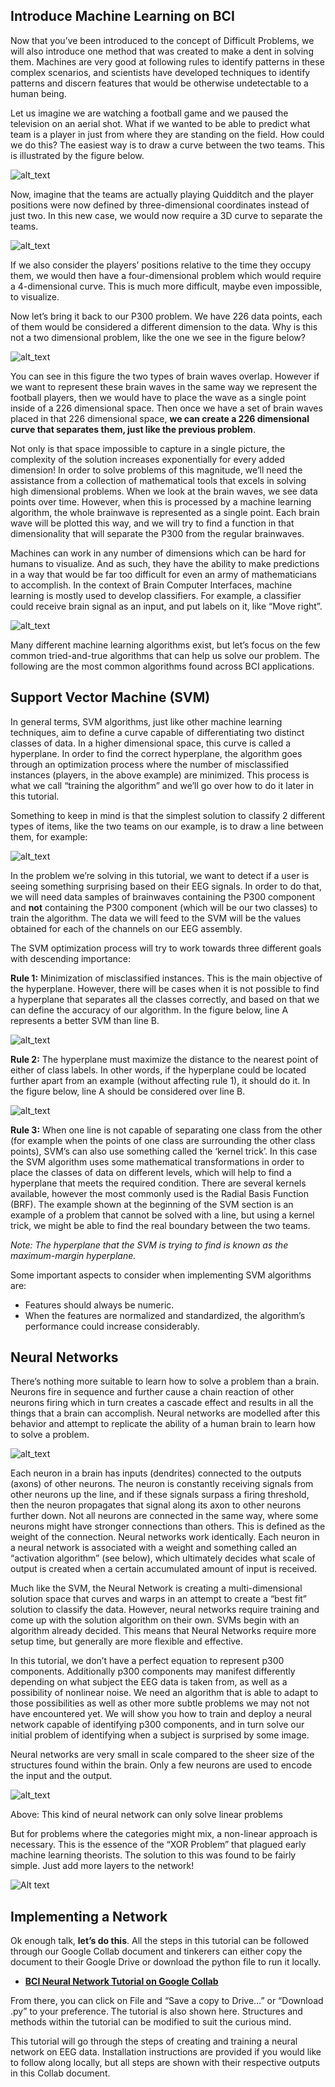 ## Introduce Machine Learning on BCI

Now that you’ve been introduced to the concept of Difficult Problems, we will also introduce one method that was created to make a dent in solving them. Machines are very good at following rules to identify patterns in these complex scenarios, and scientists have developed techniques to identify patterns and discern features that would be otherwise undetectable to a human being.

Let us imagine we are watching a football game and we paused the television on an aerial shot. What if we wanted to be able to predict what team is a player in just from where they are standing on the field. How could we do this? The easiest way is to draw a curve between the two teams. This is illustrated by the figure below.

![alt_text](http://learn.neurotechedu.com/images/machinelearning/image18.png)

Now, imagine that the teams are actually playing Quidditch and the player positions were now defined by three-dimensional coordinates instead of just two. In this new case, we would now require a 3D curve to separate the teams.

![alt_text](http://learn.neurotechedu.com/images/machinelearning/image19.png)

If we also consider the players’ positions relative to the time they occupy them, we would then have a four-dimensional problem which would require a 4-dimensional curve. This is much more difficult, maybe even impossible, to visualize.

Now let’s bring it back to our P300 problem. We have 226 data points, each of them would be considered a different dimension to the data. Why is this not a two dimensional problem, like the one we see in the figure below?

![alt_text](http://learn.neurotechedu.com/images/machinelearning/image3.png)

You can see in this figure the two types of brain waves overlap. However if we want to represent these brain waves in the same way we represent the football players, then we would have to place the wave as a single point inside of a 226 dimensional space. Then once we have a set of brain waves placed in that 226 dimensional space, **we can create a 226 dimensional curve that separates them, just like the previous problem**.

Not only is that space impossible to capture in a single picture, the complexity of the solution increases exponentially for every added dimension! In order to solve problems of this magnitude, we’ll need the assistance from a collection of mathematical tools that excels in solving high dimensional problems. When we look at the brain waves, we see data points over time. However, when this is processed by a machine learning algorithm, the whole brainwave is represented as a single point. Each brain wave will be plotted this way, and we will try to find a function in that dimensionality that will separate the P300 from the regular brainwaves.

Machines can work in any number of dimensions which can be hard for humans to visualize. And as such, they have the ability to make predictions in a way that would be far too difficult for even an army of mathematicians to accomplish. In the context of Brain Computer Interfaces, machine learning is mostly used to develop classifiers. For example, a classifier could receive brain signal as an input, and put labels on it, like “Move right”.

![alt_text](http://learn.neurotechedu.com/images/machinelearning/image21.png)

Many different machine learning algorithms exist, but let’s focus on the few common tried-and-true algorithms that can help us solve our problem. The following are the most common algorithms found across BCI applications.

## Support Vector Machine (SVM)

In general terms, SVM algorithms, just like other machine learning techniques, aim to define a curve capable of differentiating two distinct classes of data. In a higher dimensional space, this curve is called a hyperplane. In order to find the correct hyperplane, the algorithm goes through an optimization process where the number of misclassified instances (players, in the above example) are minimized. This process is what we call “training the algorithm” and we’ll go over how to do it later in this tutorial.

Something to keep in mind is that the simplest solution to classify 2 different types of items, like the two teams on our example, is to draw a line between them, for example:

![alt_text](http://learn.neurotechedu.com/images/machinelearning/image12.png)

In the problem we’re solving in this tutorial, we want to detect if a user is seeing something surprising based on their EEG signals. In order to do that, we will need data samples of brainwaves containing the P300 component and **not** containing the P300 component (which will be our two classes) to train the algorithm. The data we will feed to the SVM will be the values obtained for each of the channels on our EEG assembly.

The SVM optimization process will try to work towards three different goals with descending importance:

**Rule 1:** Minimization of misclassified instances. This is the main objective of the hyperplane. However, there will be cases when it is not possible to find a hyperplane that separates all the classes correctly, and based on that we can define the accuracy of our algorithm. In the figure below, line A represents a better SVM than line B.

![alt_text](http://learn.neurotechedu.com/images/machinelearning/image8.png)

**Rule 2:** The hyperplane must maximize the distance to the nearest point of either of class labels. In other words, if the hyperplane could be located further apart from an example (without affecting rule 1), it should do it. In the figure below, line A should be considered over line B.

![alt_text](http://learn.neurotechedu.com/images/machinelearning/image20.png)

**Rule 3:** When one line is not capable of separating one class from the other (for example when the points of one class are surrounding the other class points), SVM’s can also use something called the ‘kernel trick’. In this case the SVM algorithm uses some mathematical transformations in order to place the classes of data on different levels, which will help to find a hyperplane that meets the required condition. There are several kernels available, however the most commonly used is the Radial Basis Function (BRF). The example shown at the beginning of the SVM section is an example of a problem that cannot be solved with a line, but using a kernel trick, we might be able to find the real boundary between the two teams.

*Note: The hyperplane that the SVM is trying to find is known as the maximum-margin hyperplane.*

Some important aspects to consider when implementing SVM algorithms are:

- Features should always be numeric.
- When the features are normalized and standardized, the algorithm’s performance could increase considerably.

## Neural Networks

There’s nothing more suitable to learn how to solve a problem than a brain. Neurons fire in sequence and further cause a chain reaction of other neurons firing which in turn creates a cascade effect and results in all the things that a brain can accomplish. Neural networks are modelled after this behavior and attempt to replicate the ability of a human brain to learn how to solve a problem.



![alt_text](http://learn.neurotechedu.com/images/machinelearning/image17.png)

Each neuron in a brain has inputs (dendrites) connected to the outputs (axons) of other neurons. The neuron is constantly receiving signals from other neurons up the line, and if these signals surpass a firing threshold, then the neuron propagates that signal along its axon to other neurons further down. Not all neurons are connected in the same way, where some neurons might have stronger connections than others. This is defined as the weight of the connection. Neural networks work identically. Each neuron in a neural network is associated with a weight and something called an “activation algorithm” (see below), which ultimately decides what scale of output is created when a certain accumulated amount of input is received.

Much like the SVM, the Neural Network is creating a multi-dimensional solution space that curves and warps in an attempt to create a “best fit” solution to classify the data. However, neural networks require training and come up with the solution algorithm on their own. SVMs begin with an algorithm already decided. This means that Neural Networks require more setup time, but generally are more flexible and effective.

In this tutorial, we don’t have a perfect equation to represent p300 components. Additionally p300 components may manifest differently depending on what subject the EEG data is taken from, as well as a possibility of nonlinear noise. We need an algorithm that is able to adapt to those possibilities as well as other more subtle problems we may not not have encountered yet. We will show you how to train and deploy a neural network capable of identifying p300 components, and in turn solve our initial problem of identifying when a subject is surprised by some image.

Neural networks are very small in scale compared to the sheer size of the structures found within the brain. Only a few neurons are used to encode the input and the output.

![alt_text](http://learn.neurotechedu.com/images/machinelearning/image10.png)

Above: This kind of neural network can only solve linear problems

But for problems where the categories might mix, a non-linear approach is necessary. This is the essence of the “XOR Problem” that plagued early machine learning theorists. The solution to this was found to be fairly simple. Just add more layers to the network!

![Alt text](http://learn.neurotechedu.com/images/machinelearning/image13.png)

## Implementing a Network

Ok enough talk, **let’s do this**. All the steps in this tutorial can be followed through our Google Collab document and tinkerers can either copy the document to their Google Drive or download the python file to run it locally.

- [**BCI Neural Network Tutorial on Google Collab**](https://colab.research.google.com/drive/1ZQt8RCkkmTEYXRDmFbj1kpcXpUXD2Da0)

From there, you can click on File and “Save a copy to Drive…” or “Download .py” to your preference. The tutorial is also shown here. Structures and methods within the tutorial can be modified to suit the curious mind.

This tutorial will go through the steps of creating and training a neural network on EEG data. Installation instructions are provided if you would like to follow along locally, but all steps are shown with their respective outputs in this Collab document.